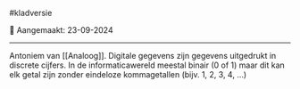 #kladversie 

📅 Aangemaakt: 23-09-2024

---
Antoniem van [[Analoog]]. Digitale gegevens zijn gegevens uitgedrukt in discrete  cijfers. In de informaticawereld meestal binair (0 of 1) maar dit kan elk getal zijn zonder eindeloze kommagetallen (bijv. 1, 2, 3, 4, ...)


